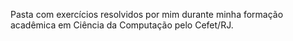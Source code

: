 Pasta com exercícios resolvidos por mim durante minha formação acadêmica em Ciência da Computação pelo Cefet/RJ.
